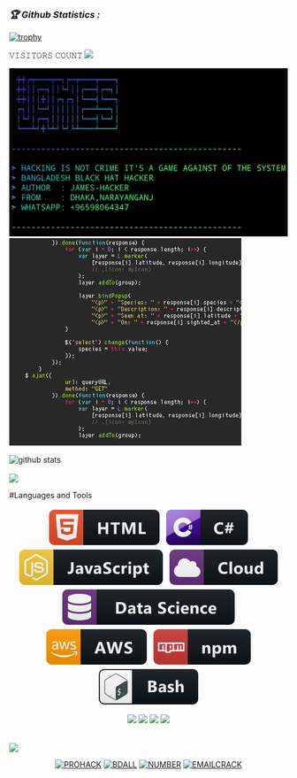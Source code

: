 <h3><b><i>🏆 Github Statistics :</i></b></h3>
<a href="https://github.com/James404-cyber"><img title="trophy" src="https://github-profile-trophy.vercel.app/?username=James404-cyber&theme=monokai"></a>
</p>  
 𝚅𝙸𝚂𝙸𝚃𝙾𝚁𝚂 𝙲𝙾𝚄𝙽𝚃
 <img src="https://profile-counter.glitch.me/James404-cyber/count.svg" />
</p>

![20200808_160757](https://raw.githubusercontent.com/James404-cyber/James404-cyber/main/Screenshot_20210201-204155_Termux.jpg)
![20200808_160757](https://raw.githubusercontent.com/James404-cyber/James404-cyber/main/106824690-8dd73a00-66ad-11eb-89e2-53e13ac6f594.gif)

![github stats](https://github-readme-stats.vercel.app/api?username=James404-cyber&show_icons=true&include_all_commits=true&theme=chartreuse-dark&cache_seconds=3200)

<img align="center" src="https://github-readme-stats.anuraghazra1.vercel.app/api/top-langs/?username=James404-cyber&layout=compact&theme=chartreuse-dark" />
<p align="center"> 

#Languages and Tools
</p>

<p align="center">
<img src="https://raw.githubusercontent.com/8bithemant/8bithemant/master/svg/dev/languages/html.svg" alt="Twitter" style="vertical-align:top; margin:4px"> <img src="https://raw.githubusercontent.com/8bithemant/8bithemant/master/svg/dev/languages/csharp.svg"alt="Twitter" style="vertical-align:top; margin:4px"> <img src="https://raw.githubusercontent.com/8bithemant/8bithemant/master/svg/dev/languages/js.svg" alt="Twitter" style="vertical-align:top; margin:4px"> <img src="https://raw.githubusercontent.com/8bithemant/8bithemant/master/svg/dev/misc/cloud.svg" alt="Twitter" style="vertical-align:top; margin:4px"> <img src="https://raw.githubusercontent.com/8bithemant/8bithemant/master/svg/dev/misc/datascience.svg" alt="Twitter" style="vertical-align:top; margin:4px"> <img src="https://raw.githubusercontent.com/8bithemant/8bithemant/master/svg/dev/services/aws.svg" alt="Twitter" style="vertical-align:top; margin:4px"> <img src="https://raw.githubusercontent.com/8bithemant/8bithemant/master/svg/dev/services/npm.svg" alt="Twitter" style="vertical-align:top; margin:4px"> <img src="https://raw.githubusercontent.com/8bithemant/8bithemant/master/svg/dev/tools/bash.svg" alt="Twitter" style="vertical-align:top; margin:4px">
 </p>
<p align="center">
<code><a href="https://www.python.org/" target="_blank"><img height="50" src="https://www.vectorlogo.zone/logos/python/python-ar21.svg"></a></code>
<code><a href="https://www.linux.org/" target="_blank"><img height="50" src="https://www.vectorlogo.zone/logos/linux/linux-ar21.svg"></a></code>
<code><a href="https://reactjs.org/" target="_blank"><img height="50" src="https://www.vectorlogo.zone/logos/reactjs/reactjs-ar21.svg"></a></code>
<code><a href="https://www.docker.com/" target="_blank"><img height="50" src="https://www.vectorlogo.zone/logos/docker/docker-official.svg"></a></code>
<br/><br/>
</p>
<img align="center" src="https://github-readme-stats.anuraghazra1.vercel.app/api/pin/?username=James404-cyber&repo=PROHACK&theme=chartreuse-dark" />
<p align="center">
<a href="https://github.com/James404-cyber/PROHACK"><img title="PROHACK" src="https://github-readme-stats.vercel.app/api/pin/?username=James404-cyber&repo=PROHACK&theme=vision-friendly-dark"></a>
<a href="https://github.com/James404-cyber/BanglaAll"><img title="BDALL" src="https://github-readme-stats.vercel.app/api/pin/?username=James404-cyber&repo=BanglaAll&theme=dark"></a>
<a href="https://github.com/James404-cyber/Number"><img title="NUMBER" src="https://github-readme-stats.vercel.app/api/pin/?username=James404-cyber&repo=Number&theme=vision-friendly-dark"></a>
<a href="https://github.com/James404-cyber/Email"><img title="EMAILCRACK" src="https://github-readme-stats.vercel.app/api/pin/?username=James404-cyber&repo=Email&theme=tokyonight"></a>
</p>



